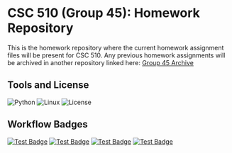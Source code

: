 # CSC 510 (Group 45): Homework Repository

This is the homework repository where the current homework assignment files will be present for CSC 510. Any previous homework 
assignments will be archived in another repository linked here: [Group 45 Archive](https://github.com/CSC510-Fall2024-MBS/Archive)

## Tools and License

![Python](https://img.shields.io/badge/Python-3776AB?style=for-the-badge&logo=python&logoColor=white)
![Linux](https://img.shields.io/badge/Linux-FCC624?style=for-the-badge&logo=linux&logoColor=black)
![License](https://img.shields.io/badge/License-MIT-blue.svg)

## Workflow Badges

[![Test Badge](https://github.com/CSC510-Fall2024-MBS/CSC510-Homework/actions/workflows/pytest_flow.yml/badge.svg)](https://github.com/CSC510-Fall2024-MBS/CSC510-Homework/actions/workflows/pytest_flow.yml)
[![Test Badge](https://github.com/CSC510-Fall2024-MBS/CSC510-Homework/actions/workflows/pyright_flow.yml/badge.svg)](https://github.com/CSC510-Fall2024-MBS/CSC510-Homework/actions/workflows/pyright_flow.yml)
[![Test Badge](https://github.com/CSC510-Fall2024-MBS/CSC510-Homework/actions/workflows/pylint_flow.yml/badge.svg)](https://github.com/CSC510-Fall2024-MBS/CSC510-Homework/actions/workflows/pylint_flow.yml)
[![Test Badge](https://github.com/CSC510-Fall2024-MBS/CSC510-Homework/actions/workflows/autopep_flow.yml/badge.svg)](https://github.com/CSC510-Fall2024-MBS/CSC510-Homework/actions/workflows/autopep_flow.yml)
